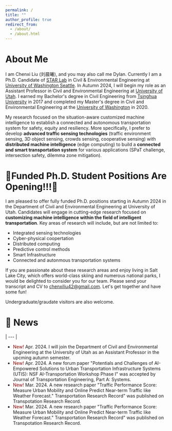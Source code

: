 ```yaml
---
permalink: /
title: ""
author_profile: true
redirect_from: 
  - /about/
  - /about.html
---
```


# About Me

I am Chenxi Liu (刘晨曦), and you may also call me Dylan. Currently I am a Ph.D. Candidate of [STAR Lab](http://www.uwstarlab.org/) in Civil & Environmental Engineering at [University of Washington Seattle](https://www.ce.washington.edu/). In Autumn 2024, I will begin my role as an Assistant Professor in Civil and Environmental Engineering at [University of Utah](https://www.civil.utah.edu/). I earned my Bachelor's degree in Civil Engineering from [Tsinghua University](https://www.civil.tsinghua.edu.cn/ceen/) in 2017 and completed my Master's degree in Civil and Environmental Engineering at the [University of Washington](https://www.ce.washington.edu/) in 2020.

My research focused on the situation-aware customized machine intelligence to establish a connected and autonomous transportation system for safety, equity and resiliency. More specifically, I prefer to develop **advanced traffic sensing technologies** (traffic environment sensing, 3D object sensing, crowds sensing, cooperative sensing) with **distributed machine intelligence** (edge computing) to build a **connected and smart transportation system** for various applications (SPaT challenge, intersection safety, dilemma zone mitigation).

# 🚀️Funded Ph.D. Student Positions Are Opening!!!🚀️

I am pleased to offer fully funded Ph.D. positions starting in Autumn 2024 in the Department of Civil and Environmental Engineering at University of Utah. Candidates will engage in cutting-edge research focused on **customizing machine intelligence within the field of intelligent transportation**. Key areas of research will include, but are not limited to:

* Integrated sensing technologies
* Cyber-physical coopertation
* Distributed computing
* Predictive control methods
* Smart Infrastructure
* Connected and autonmous transportation systems

If you are passionate about these research areas and enjoy living in Salt Lake City, which offers world-class skiing and numerous national parks, I would be delighted to consider you for our team. Please send your transcript and CV to [chenxiliu42@gmail.com](). Let's get together and have some fun!

Undergraduate/graudate visitors are also welcome.

# 🎉️ News

| --- |

* <span style="color:darkred"> New! </span> Apr. 2024. I will join the Department of Civil and Environmental Engineering at the University of Utah as an Assistant Professor in the upcming autumn semester.
* <span style="color:darkred"> New! </span> Apr. 2024. A new forum paper "Potentials and Challenges of AI-Empowered Solutions to Urban Transportation Infrastructure Systems (UTIS): NSF AI-Transportation Workshop Phase I" was accepted by Journal of Transportation Engineering, Part A: Systems.
* <span style="color:darkred"> New! </span> Mar. 2024. A new research paper "Traffic Performance Score: Measure Urban Mobility and Online Predict Near-term Traffic like Weather Forecast." Transportation Research Record" was published on Transpotation Research Record.
* <span style="color:darkred"> New! </span> Mar. 2024. A new research paper "Traffic Performance Score: Measure Urban Mobility and Online Predict Near-term Traffic like Weather Forecast." Transportation Research Record" was published on Transpotation Research Record.

